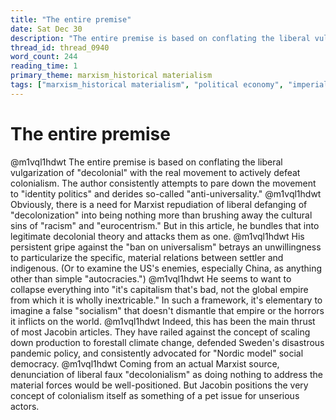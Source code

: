 ```yaml
---
title: "The entire premise"
date: Sat Dec 30
description: "The entire premise is based on conflating the liberal vulgarization of 'decolonial' with the real movement to actively defeat colonialism."
thread_id: thread_0940
word_count: 244
reading_time: 1
primary_theme: marxism_historical materialism
tags: ["marxism_historical materialism", "political economy", "imperialism_colonialism", "cultural criticism", "covid_public health politics", "organizational theory"]
---
```


# The entire premise

@m1vql1hdwt The entire premise is based on conflating the liberal vulgarization of "decolonial" with the real movement to actively defeat colonialism. The author consistently attempts to pare down the movement to "identity politics" and derides so-called "anti-universality." @m1vql1hdwt Obviously, there is a need for Marxist repudiation of liberal defanging of "decolonization" into being nothing more than brushing away the cultural sins of "racism" and "eurocentrism." But in this article, he bundles that into legitimate decolonial theory and attacks them as one. @m1vql1hdwt His persistent gripe against the "ban on universalism" betrays an unwillingness to particularize the specific, material relations between settler and indigenous. (Or to examine the US's enemies, especially China, as anything other than simple "autocracies.") @m1vql1hdwt He seems to want to collapse everything into "it's capitalism that's bad, not the global empire from which it is wholly inextricable." In such a framework, it's elementary to imagine a false "socialism" that doesn't dismantle that empire or the horrors it inflicts on the world. @m1vql1hdwt Indeed, this has been the main thrust of most Jacobin articles. They have railed against the concept of scaling down production to forestall climate change, defended Sweden's disastrous pandemic policy, and consistently advocated for "Nordic model" social democracy. @m1vql1hdwt Coming from an actual Marxist source, denunciation of liberal faux "decolonialism" as doing nothing to address the material forces would be well-positioned. But Jacobin positions the very concept of colonialism itself as something of a pet issue for unserious actors.